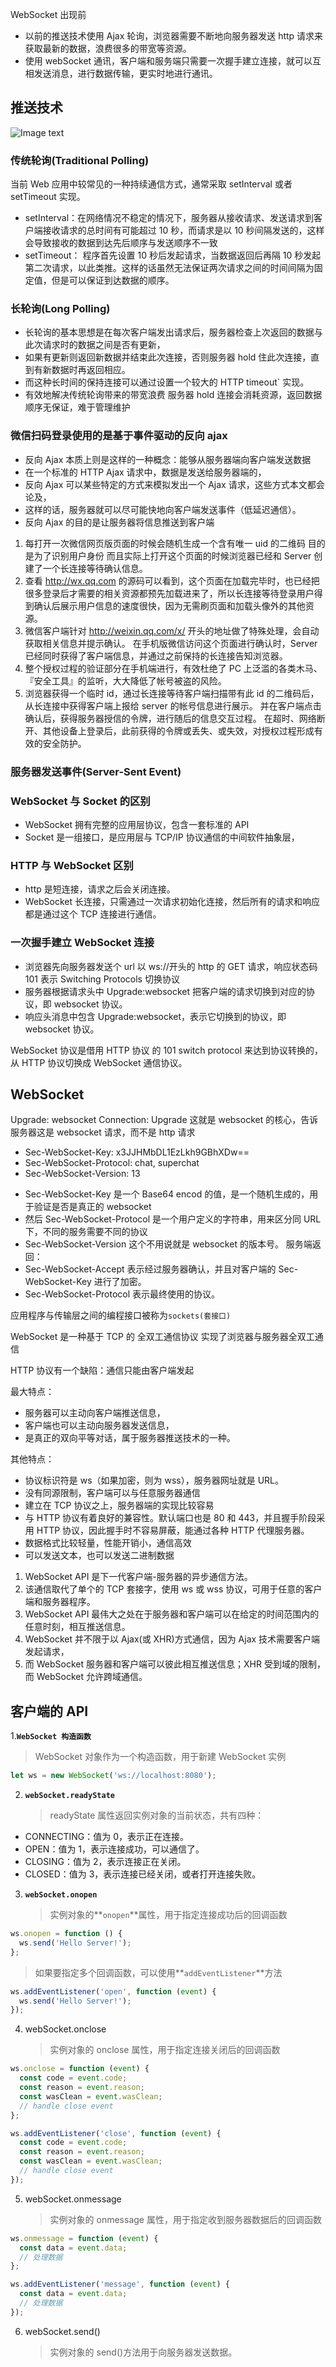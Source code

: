 WebSocket 出现前

- 以前的推送技术使用 Ajax 轮询，浏览器需要不断地向服务器发送 http 请求来获取最新的数据，浪费很多的带宽等资源。
- 使用 webSocket 通讯，客户端和服务端只需要一次握手建立连接，就可以互相发送消息，进行数据传输，更实时地进行通讯。

## 推送技术

![Image text](img/推送技术.png)

### 传统轮询(Traditional Polling)

当前 Web 应用中较常见的一种持续通信方式，通常采取 setInterval 或者 setTimeout 实现。

- setInterval：在网络情况不稳定的情况下，服务器从接收请求、发送请求到客户端接收请求的总时间有可能超过 10 秒，而请求是以 10 秒间隔发送的，这样会导致接收的数据到达先后顺序与发送顺序不一致
- setTimeout： 程序首先设置 10 秒后发起请求，当数据返回后再隔 10 秒发起第二次请求，以此类推。这样的话虽然无法保证两次请求之间的时间间隔为固定值，但是可以保证到达数据的顺序。

### 长轮询(Long Polling)

- 长轮询的基本思想是在每次客户端发出请求后，服务器检查上次返回的数据与此次请求时的数据之间是否有更新，
- 如果有更新则返回新数据并结束此次连接，否则服务器 hold 住此次连接，直到有新数据时再返回相应。
- 而这种长时间的保持连接可以通过设置一个较大的 HTTP timeout` 实现。
- 有效地解决传统轮询带来的带宽浪费 服务器 hold 连接会消耗资源，返回数据顺序无保证，难于管理维护

### 微信扫码登录使用的是基于事件驱动的反向 ajax

- 反向 Ajax 本质上则是这样的一种概念：能够从服务器端向客户端发送数据
- 在一个标准的 HTTP Ajax 请求中，数据是发送给服务器端的，
- 反向 Ajax 可以某些特定的方式来模拟发出一个 Ajax 请求，这些方式本文都会论及，
- 这样的话，服务器就可以尽可能快地向客户端发送事件（低延迟通信）。
- 反向 Ajax 的目的是让服务器将信息推送到客户端

1. 每打开一次微信网页版页面的时候会随机生成一个含有唯一 uid 的二维码 目的是为了识别用户身份 而且实际上打开这个页面的时候浏览器已经和 Server 创建了一个长连接等待确认信息。
2. 查看 http://wx.qq.com 的源码可以看到，这个页面在加载完毕时，也已经把很多登录后才需要的相关资源都预先加载进来了，所以长连接等待登录用户得到确认后展示用户信息的速度很快，因为无需刷页面和加载头像外的其他资源。
3. 微信客户端针对 http://weixin.qq.com/x/ 开头的地址做了特殊处理，会自动获取相关信息并提示确认。 在手机版微信访问这个页面进行确认时，Server 已经同时获得了客户端信息，并通过之前保持的长连接告知浏览器。
4. 整个授权过程的验证部分在手机端进行，有效杜绝了 PC 上泛滥的各类木马、『安全工具』的监听，大大降低了帐号被盗的风险。
5. 浏览器获得一个临时 id，通过长连接等待客户端扫描带有此 id 的二维码后，从长连接中获得客户端上报给 server 的帐号信息进行展示。 并在客户端点击确认后，获得服务器授信的令牌，进行随后的信息交互过程。 在超时、网络断开、其他设备上登录后，此前获得的令牌或丢失、或失效，对授权过程形成有效的安全防护。

### 服务器发送事件(Server-Sent Event)

### WebSocket 与 Socket 的区别

- WebSocket 拥有完整的应用层协议，包含一套标准的 API
- Socket 是一组接口，是应用层与 TCP/IP 协议通信的中间软件抽象层，

### HTTP 与 WebSocket 区别

- http 是短连接，请求之后会关闭连接。
- WebSocket 长连接，只需通过一次请求初始化连接，然后所有的请求和响应都是通过这个 TCP 连接进行通信。

### 一次握手建立 WebSocket 连接

- 浏览器先向服务器发送个 url 以 ws://开头的 http 的 GET 请求，响应状态码 101 表示 Switching Protocols 切换协议
- 服务器根据请求头中 Upgrade:websocket 把客户端的请求切换到对应的协议，即 websocket 协议。
- 响应头消息中包含 Upgrade:websocket，表示它切换到的协议，即 websocket 协议。

WebSocket 协议是借用 HTTP 协议 的 101 switch protocol 来达到协议转换的，从 HTTP 协议切换成 WebSocket 通信协议。

## WebSocket

Upgrade: websocket
Connection: Upgrade
这就是 websocket 的核心，告诉服务器这是 websocket 请求，而不是 http 请求

- Sec-WebSocket-Key: x3JJHMbDL1EzLkh9GBhXDw==
- Sec-WebSocket-Protocol: chat, superchat
- Sec-WebSocket-Version: 13

* Sec-WebSocket-Key 是一个 Base64 encod 的值，是一个随机生成的，用于验证是否是真正的 websocket
* 然后 Sec-WebSocket-Protocol 是一个用户定义的字符串，用来区分同 URL 下，不同的服务需要不同的协议
* Sec-WebSocket-Version 这个不用说就是 websocket 的版本号。
  服务端返回：
* Sec-WebSocket-Accept 表示经过服务器确认，并且对客户端的 Sec-WebSocket-Key 进行了加密。
* Sec-WebSocket-Protocol 表示最终使用的协议。

应用程序与传输层之间的编程接口被称为`sockets(套接口)`

WebSocket 是一种基于 TCP 的 全双工通信协议 实现了浏览器与服务器全双工通信

HTTP 协议有一个缺陷：通信只能由客户端发起

最大特点：

- 服务器可以主动向客户端推送信息，
- 客户端也可以主动向服务器发送信息，
- 是真正的双向平等对话，属于服务器推送技术的一种。

其他特点：

- 协议标识符是 ws（如果加密，则为 wss），服务器网址就是 URL。
- 没有同源限制，客户端可以与任意服务器通信
- 建立在 TCP 协议之上，服务器端的实现比较容易
- 与 HTTP 协议有着良好的兼容性。默认端口也是 80 和 443，并且握手阶段采用 HTTP 协议，因此握手时不容易屏蔽，能通过各种 HTTP 代理服务器。
- 数据格式比较轻量，性能开销小，通信高效
- 可以发送文本，也可以发送二进制数据

1. WebSocket API 是下一代客户端-服务器的异步通信方法。
2. 该通信取代了单个的 TCP 套接字，使用 ws 或 wss 协议，可用于任意的客户端和服务器程序。
3. WebSocket API 最伟大之处在于服务器和客户端可以在给定的时间范围内的任意时刻，相互推送信息。
4. WebSocket 并不限于以 Ajax(或 XHR)方式通信，因为 Ajax 技术需要客户端发起请求，
5. 而 WebSocket 服务器和客户端可以彼此相互推送信息；XHR 受到域的限制，而 WebSocket 允许跨域通信。

## 客户端的 API

1.**`WebSocket 构造函数`**

> WebSocket 对象作为一个构造函数，用于新建 WebSocket 实例

```js
let ws = new WebSocket('ws://localhost:8080');
```

2. **`webSocket.readyState`**
   > readyState 属性返回实例对象的当前状态，共有四种：

- CONNECTING：值为 0，表示正在连接。
- OPEN：值为 1，表示连接成功，可以通信了。
- CLOSING：值为 2，表示连接正在关闭。
- CLOSED：值为 3，表示连接已经关闭，或者打开连接失败。

3. **`webSocket.onopen`**
   > 实例对象的**`onopen`**属性，用于指定连接成功后的回调函数

```js
ws.onopen = function () {
  ws.send('Hello Server!');
};
```

> 如果要指定多个回调函数，可以使用**`addEventListener`**方法

```js
ws.addEventListener('open', function (event) {
  ws.send('Hello Server!');
});
```

4. webSocket.onclose
   > 实例对象的 onclose 属性，用于指定连接关闭后的回调函数

```js
ws.onclose = function (event) {
  const code = event.code;
  const reason = event.reason;
  const wasClean = event.wasClean;
  // handle close event
};

ws.addEventListener('close', function (event) {
  const code = event.code;
  const reason = event.reason;
  const wasClean = event.wasClean;
  // handle close event
});
```

5. webSocket.onmessage
   > 实例对象的 onmessage 属性，用于指定收到服务器数据后的回调函数

```js
ws.onmessage = function (event) {
  const data = event.data;
  // 处理数据
};

ws.addEventListener('message', function (event) {
  const data = event.data;
  // 处理数据
});
```

6. webSocket.send()
   > 实例对象的 send()方法用于向服务器发送数据。
